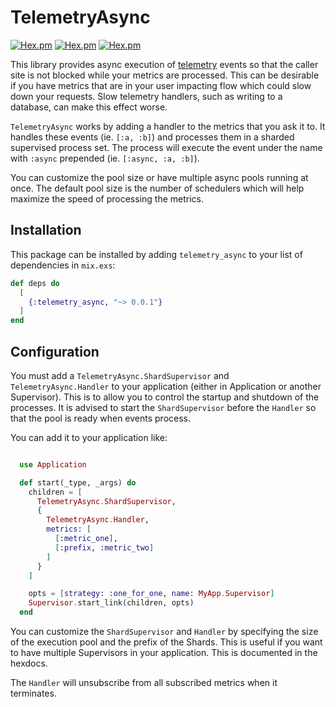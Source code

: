 # TelemetryAsync

[![Hex.pm](https://img.shields.io/hexpm/v/telemetry_async.svg)](https://hex.pm/packages/telemetry_async)
[![Hex.pm](https://img.shields.io/hexpm/dt/telemetry_async.svg)](https://hex.pm/packages/telemetry_async)
[![Hex.pm](https://img.shields.io/hexpm/l/telemetry_async.svg)](https://github.com/pushex-project/telemetry_async/blob/master/LICENSE)

This library provides async execution of [telemetry](https://github.com/beam-telemetry/telemetry) events so that the
caller site is not blocked while your metrics are processed. This can be desirable if you have metrics that are in
your user impacting flow which could slow down your requests. Slow telemetry handlers, such as writing to a database,
can make this effect worse.

`TelemetryAsync` works by adding a handler to the metrics that you ask it to. It handles these events (ie. `[:a, :b]`) and
processes them in a sharded supervised process set. The process will execute the event under the name with `:async` prepended
(ie. `[:async, :a, :b]`).

You can customize the pool size or have multiple async pools running at once. The default pool size is the number of schedulers which
will help maximize the speed of processing the metrics.

## Installation

This package can be installed by adding `telemetry_async` to your list of dependencies in `mix.exs`:

```elixir
def deps do
  [
    {:telemetry_async, "~> 0.0.1"}
  ]
end
```

## Configuration

You must add a `TelemetryAsync.ShardSupervisor` and `TelemetryAsync.Handler` to your application (either in Application or
another Supervisor). This is to allow you to control the startup and shutdown of the processes. It is advised to start the
`ShardSupervisor` before the `Handler` so that the pool is ready when events process.

You can add it to your application like:

```elixir

  use Application

  def start(_type, _args) do
    children = [
      TelemetryAsync.ShardSupervisor,
      {
        TelemetryAsync.Handler,
        metrics: [
          [:metric_one],
          [:prefix, :metric_two]
        ]
      }
    ]

    opts = [strategy: :one_for_one, name: MyApp.Supervisor]
    Supervisor.start_link(children, opts)
  end
```

You can customize the `ShardSupervisor` and `Handler` by specifying the size of the execution pool and the prefix of the Shards. This
is useful if you want to have multiple Supervisors in your application. This is documented in the hexdocs.

The `Handler` will unsubscribe from all subscribed metrics when it terminates.
